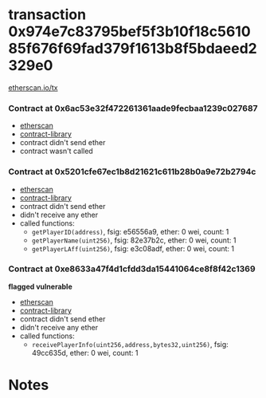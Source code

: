 # transaction 0x974e7c83795bef5f3b10f18c561085f676f69fad379f1613b8f5bdaeed2329e0

[etherscan.io/tx](https://etherscan.io/tx/0x974e7c83795bef5f3b10f18c561085f676f69fad379f1613b8f5bdaeed2329e0)


### Contract at 0x6ac53e32f472261361aade9fecbaa1239c027687

* [etherscan](https://etherscan.io/address/0x6ac53e32f472261361aade9fecbaa1239c027687)
* [contract-library](https://contract-library.com/contracts/Ethereum/6ac53e32f472261361aade9fecbaa1239c027687)
* contract didn't send ether
* contract wasn't called


### Contract at 0x5201cfe67ec1b8d21621c611b28b0a9e72b2794c

* [etherscan](https://etherscan.io/address/0x5201cfe67ec1b8d21621c611b28b0a9e72b2794c)
* [contract-library](https://contract-library.com/contracts/Ethereum/5201cfe67ec1b8d21621c611b28b0a9e72b2794c)
* contract didn't send ether
* didn't receive any ether
* called functions:
    * `getPlayerID(address)`, fsig: e56556a9, ether: 0 wei, count: 1
    * `getPlayerName(uint256)`, fsig: 82e37b2c, ether: 0 wei, count: 1
    * `getPlayerLAff(uint256)`, fsig: e3c08adf, ether: 0 wei, count: 1


### Contract at 0xe8633a47f4d1cfdd3da15441064ce8f8f42c1369

**flagged vulnerable**

* [etherscan](https://etherscan.io/address/0xe8633a47f4d1cfdd3da15441064ce8f8f42c1369)
* [contract-library](https://contract-library.com/contracts/Ethereum/e8633a47f4d1cfdd3da15441064ce8f8f42c1369)
* contract didn't send ether
* didn't receive any ether
* called functions:
    * `receivePlayerInfo(uint256,address,bytes32,uint256)`, fsig: 49cc635d, ether: 0 wei, count: 1

# Notes

